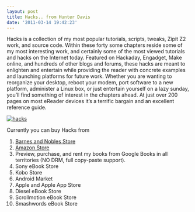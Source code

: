 ```yaml
---
layout: post
title: Hacks.. from Hunter Davis
date: '2011-03-14 19:42:23'
---
```



Hacks is a collection of my most popular tutorials, scripts, tweaks, Zipit Z2 work, and source code. Within these forty some chapters reside some of my most interesting work, and certainly some of the most viewed tutorials and hacks on the Internet today. Featured on Hackaday, Engadget, Make online, and hundreds of other blogs and forums, these hacks are meant to enlighten and entertain while providing the reader with concrete examples and launching platforms for future work. Whether you are wanting to reorganize your desktop, reboot your modem, port software to a new platform, administer a Linux box, or just entertain yourself on a lazy sunday, you’ll find something of interest in the chapters ahead. At just over 200 pages on most eReader devices it’s a terrific bargain and an excellent reference guide.

[![](http://www.hunterdavis.com/content/images/2011/03/hacks1-300x285.jpg "hacks")](http://www.hunterdavis.com/content/images/2011/03/hacks1.jpg)

Currently you can buy Hacks from

1. [Barnes and Nobles Store](http://search.barnesandnoble.com/books/product.aspx?ean=2940012274199)
2. [Amazon Store](http://www.amazon.com/Hacks-ebook/dp/B004S7B27Q/)
3. Preview, purchase, and rent my books from Google Books in all territories (NO DRM, full copy-paste support).
4. Sony eBook Store
5. Kobo Store
6. Android Market
7. Apple and Apple App Store
8. Diesel eBook Store
9. Scrollmotion eBook Store
10. Smashwords eBook Store


